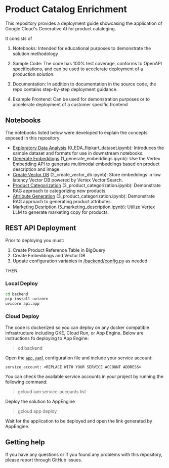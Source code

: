 # Product Catalog Enrichment

This repository provides a deployment guide showcasing the application of Google Cloud's Generative AI for product cataloging.

It consists of 

1. Notebooks: Intended for educational purposes to demonstrate the solution methodology

2. Sample Code: The code has 100% test coverage, conforms to OpenAPI specifications, and can be used to accelerate deployment of a production solution. 

3. Documentation: In addition to documentation in the source code, the repo contains step-by-step deployment guidance.

4. Example Frontend: Can be used for demonstration purposes or to accelerate deployment of a customer specific frontend


## Notebooks

The notebooks listed below were developed to explain the concepts exposed in this repository:  
- [Exploratory Data Analysis](/notebooks/0_EDA_flipkart_dataset.ipynb) (0_EDA_flipkart_dataset.ipynb): Introduces the sample dataset and formats for use in downstream notebooks.
- [Generate Embeddings](/notebooks/1_generate_embeddings.ipynb) (1_generate_embeddings.ipynb): Use the Vertex Embedding API to generate multimodal embeddings based on product description and image.
- [Create Vector DB](/notebooks/2_create_vector_db.ipynb) (2_create_vector_db.ipynb): Store embeddings in low latency Vector DB powered by Vertex Vector Search.
- [Product Categorization](/notebooks/3_product_categorization.ipynb) (3_product_categorization.ipynb): Demonstrate RAG approach to categorizing new products.
- [Attribute Generation](/notebooks/3_product_categorization.ipynb) (3_product_categorization.ipynb): Demonstrate RAG approach to generating product attributes.
- [Marketing Desription](/notebooks/5_marketing_description.ipynb) (5_marketing_description.ipynb): Utilize Vertex LLM to generate marketing copy for products.


## REST API Deployment

Prior to deploying you must:
1. Create Product Reference Table in BigQuery 
2. Create Embeddings and Vector DB
3. Update configuration variables in [/backend/config.py](/backend/config.py) as needed

THEN

### Local Deploy
```bash
cd backend
pip install uvicorn
uvicorn api:app
```
### Cloud Deploy

The code is dockerized so you can deploy on any docker compatible infrastructure including GKE, Cloud Run, or App Engine. Below are instructions fo deploying to App Engine:


> cd backend

Open the [`app.yaml`](/backend/app.yaml) configuration file and include your service account:

 ```
 service_account: <REPLACE WITH YOUR SERVICE ACCOUNT ADDRESS>
 ```

You can check the available service accounts in your project by running the following command:  
> gcloud iam service-accounts list

Deploy the solution to AppEngine

> gcloud app deploy

Wait for the application to be deployed and open the link generated by AppEngine.

## Getting help

If you have any questions or if you found any problems with this repository, please report through GitHub issues.
